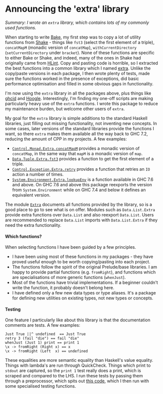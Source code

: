 # Announcing the 'extra' library

_Summary: I wrote an `extra` library, which contains lots of my commonly used functions._

When starting to write [Bake](https://github.com/ndmitchell/bake), my first step was to copy a lot of utility functions from [Shake](https://github.com/ndmitchell/shake) - things like `fst3` (select the first element of a triple), `concatMapM` (monadic version of `concatMap`), `withCurrentDirectory` (`setCurrentDirectory` under `bracket`). None of these functions are specific to either Bake or Shake, and indeed, many of the ones in Shake had originally came from [HLint](https://github.com/ndmitchell/hlint). Copy and pasting code is horrible, so I extracted the best functions into a common library which I named [extra](https://github.com/ndmitchell/extra). Unlike the copy/paste versions in each package, I then wrote plenty of tests, made sure the functions worked in the presence of exceptions, did basic performance optimisation and filled in some obvious gaps in functionality.

I'm now using the `extra` library in all the packages above, plus things like [ghcid](https://github.com/ndmitchell/ghcid) and [Hoogle](https://github.com/ndmitchell/hoogle). Interestingly, I'm finding my one-off scripts are making particularly heavy use of the `extra` functions. I wrote this package to reduce my maintenance burden, but welcome other users of `extra`.

My goal for the `extra` library is simple additions to the standard Haskell libraries, just filling out missing functionality, not inventing new concepts. In some cases, later versions of the standard libraries provide the functions I want, so there `extra` makes them available all the way back to GHC 7.2, reducing the amount of CPP in my projects. A few examples:

* [`Control.Monad.Extra.concatMapM`](https://hackage.haskell.org/package/extra/docs/Control-Monad-Extra.html#v:concatMapM) provides a monadic version of `concatMap`, in the same way that `mapM` is a monadic version of `map`.
* [`Data.Tuple.Extra.fst3`](https://hackage.haskell.org/package/extra/docs/Data-Tuple-Extra.html#v:fst3) provides a function to get the first element of a triple.
* [`Control.Exception.Extra.retry`](https://hackage.haskell.org/package/extra/docs/Control-Exception-Extra.html#v:retry) provides a function that retries an `IO` action a number of times.
* [`System.Environment.Extra.lookupEnv`](https://hackage.haskell.org/package/extra/docs/System-Environment-Extra.html#v:lookupEnv) is a function available in GHC 7.6 and above. On GHC 7.6 and above this package reexports the version from `System.Environment` while on GHC 7.4 and below it defines an equivalent version.

The module [`Extra`](https://hackage.haskell.org/package/extra/docs/Extra.html) documents all functions provided by the library, so is a good place to go to see what is on offer. Modules such as `Data.List.Extra` provide extra functions over `Data.List` and also reexport `Data.List`. Users are recommended to replace `Data.List` imports with `Data.List.Extra` if they need the extra functionality.

#### Which functions?

When selecting functions I have been guided by a few principles.

* I have been using most of these functions in my packages - they have proved useful enough to be worth copying/pasting into each project.
* The functions follow the spirit of the original Prelude/base libraries. I am happy to provide partial functions (e.g. `fromRight`), and functions which are specialisations of more generic functions (`whenJust`).
* Most of the functions have trivial implementations. If a beginner couldn't write the function, it probably doesn't belong here.
* I have defined only a few new data types or type aliases. It's a package for defining new utilities on existing types, not new types or concepts.

#### Testing

One feature I particularly like about this library is that the documentation comments are tests. A few examples:

    Just True ||^ undefined  == Just True
    retry 3 (fail "die") == fail "die"
    whenJust (Just 1) print == print 1
    \x -> fromRight (Right x) == x
    \x -> fromRight (Left  x) == undefined

These equalities are more semantic equality than Haskell's value equality. Things with lambda's are run through QuickCheck. Things which print to `stdout` are captured, so the `print 1` test really does a print, which is scraped and compared to the LHS. I run these tests by passing them through a preprocessor, which spits out [this code](https://github.com/ndmitchell/extra/blob/master/test/TestGen.hs), which I then run with some specialised testing functions.
